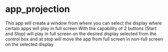 # app_projection
This app will create a window from where you can select the display where certain apps will play in full screen
With the capability of 2 buttons (Start and Stop) will play in full screen on the desired display selected from the control box
and at stop will move the app from full screen in non-full screen on the selected display
